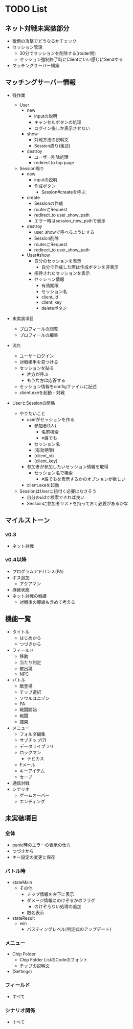 # TODO List

## ネット対戦未実装部分

- 敵側の攻撃でどうなるかチェック
- セッション管理
  - 30分でセッションを削除する(router側)
  - セッション強制終了時にClientにいい感じにSendする
- マッチングサーバー構築

## マッチングサーバー情報

- 残作業
  - User
    - new
      - inputの説明
      - キャンセルボタンの処理
      - ログイン後しか表示させない
    - show
      - 対戦方法の説明文
      - Session周り(後述)
    - destroy
      - ユーザー削除処理
      - redirect to top page
  - Session周り
    - new
      - inputの説明
      - 作成ボタン
        - Session#createを呼ぶ
    - create
      - Sessionの作成
      - routerにRequest
      - redirect_to user_show_path
      - エラー時はsession_new_pathで表示
    - destroy
      - user_showで呼べるようにする
      - Session削除
      - routerにRequest
      - redirect_to user_show_path
    - User#show
      - 自分のセッションを表示
        - 自分で作成した際は作成ボタンを非表示
      - 招待されたセッションを表示
      - セッション情報
        - 有効期限
        - セッション名
        - client_id
        - client_key
        - deleteボタン
- 未実装項目
  - プロフィールの閲覧
  - プロフィールの編集
- 流れ
  - ユーザーログイン
  - 対戦相手を見つける
  - セッションを貼る
    - 片方が呼ぶ
    - もう片方は応答する
  - セッション情報をconfigファイルに記述
  - client.exeを起動・対戦

- UserとSessionの関係
  - やりたいこと
    - userがセッションを作る
      - 参加者(1人)
        - 名前検索
        - ※誰でも
      - セッション名
      - (有効期限)
      - (client_id)
      - (client_key)
    - 参加者が参加したいセッション情報を取得
      - セッション名で検索
        - ※誰でもを表示するかのオプションが欲しい
    - client.exeを起動
  - SessionはUserに紐付く必要はなさそう
    - 自分のuidで検索できれば良い
    - Sessionに参加者リストを持っておく必要があるかな

## マイルストーン

### v0.3

- ネット対戦

### v0.4以降

- プログラムアドバンス(PA)
- ボス追加
  - アクアマン
- 麻痺状態
- ネット対戦の戦績
  - 対戦後の導線も含めて考える

## 機能一覧

- タイトル
  - はじめから
  - つづきから
- フィールド
  - 移動
  - 当たり判定
  - 敵出現
  - NPC
- バトル
  - 敵登場
  - チップ選択
  - ソウルユニゾン
  - PA
  - 戦闘開始
  - 戦闘
  - 結果
- メニュー
  - フォルダ編集
  - サブチップ(?)
  - データライブラリ
  - ロックマン
    - ナビカス
  - Eメール
  - キーアイテム
  - セーブ
- 通信対戦
- シナリオ
  - ゲームオーバー
  - エンディング

## 未実装項目

### 全体

- panic時のエラーの表示の仕方
- つづきから
- キー設定の変更と保存

### バトル時

- stateMain
  - その他
    - チップ情報を左下に表示
    - ダメージ情報にのけぞるかのフラグ
      - のけぞらない処理の追加
    - 敵名表示
- stateResult
  - win
    - バスティングレベル(判定式のアップデート)

### メニュー

- Chip Folder
  - Chip Folder ListのCodeのフォント
  - チップの説明文
- (Settings)

### フィールド

- すべて

### シナリオ関係

- すべて
